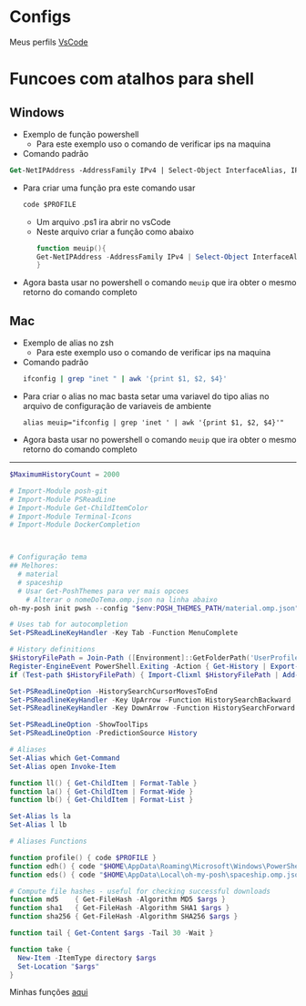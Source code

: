 # Configs
Meus perfils [VsCode](./vsCode/)

# Funcoes com atalhos para shell
## Windows
- Exemplo de função powershell
  - Para este exemplo uso o comando de verificar ips na maquina
- Comando padrão
```ps
Get-NetIPAddress -AddressFamily IPv4 | Select-Object InterfaceAlias, IPAddress, PrefixLength
```
- Para criar uma função pra este comando usar
  ```ps
  code $PROFILE
  ```
   - Um arquivo .ps1 ira abrir no vsCode
   - Neste arquivo criar a função como abaixo
      ```ps1
      function meuip(){  
      Get-NetIPAddress -AddressFamily IPv4 | Select-Object InterfaceAlias, IPAddress, PrefixLength
      }
      ```
- Agora basta usar no powershell o comando `meuip` que ira obter o mesmo retorno do comando completo

## Mac
- Exemplo de alias no zsh
  - Para este exemplo uso o comando de verificar ips na maquina
- Comando padrão
  ```bash
  ifconfig | grep "inet " | awk '{print $1, $2, $4}'
  ```
- Para criar o alias no mac basta setar uma variavel do tipo alias no arquivo de configuração de variaveis de ambiente
  ```
  alias meuip="ifconfig | grep 'inet ' | awk '{print $1, $2, $4}'"
  ```
- Agora basta usar no powershell o comando `meuip` que ira obter o mesmo retorno do comando completo


***
```ps1
$MaximumHistoryCount = 2000

# Import-Module posh-git
# Import-Module PSReadLine
# Import-Module Get-ChildItemColor
# Import-Module Terminal-Icons
# Import-Module DockerCompletion



# Configuração tema
## Melhores:
  # material
  # spaceship
  # Usar Get-PoshThemes para ver mais opcoes
    # Alterar o nomeDoTema.omp.json na linha abaixo
oh-my-posh init pwsh --config "$env:POSH_THEMES_PATH/material.omp.json" | Invoke-Expression

# Uses tab for autocompletion
Set-PSReadLineKeyHandler -Key Tab -Function MenuComplete

# History definitions
$HistoryFilePath = Join-Path ([Environment]::GetFolderPath('UserProfile')) .ps_history
Register-EngineEvent PowerShell.Exiting -Action { Get-History | Export-Clixml $HistoryFilePath } | out-null
if (Test-path $HistoryFilePath) { Import-Clixml $HistoryFilePath | Add-History }

Set-PSReadLineOption -HistorySearchCursorMovesToEnd
Set-PSReadlineKeyHandler -Key UpArrow -Function HistorySearchBackward
Set-PSReadlineKeyHandler -Key DownArrow -Function HistorySearchForward

Set-PSReadLineOption -ShowToolTips
Set-PSReadLineOption -PredictionSource History

# Aliases
Set-Alias which Get-Command
Set-Alias open Invoke-Item

function ll() { Get-ChildItem | Format-Table }
function la() { Get-ChildItem | Format-Wide }
function lb() { Get-ChildItem | Format-List }

Set-Alias ls la
Set-Alias l lb

# Aliases Functions

function profile() { code $PROFILE }
function edh() { code "$HOME\AppData\Roaming\Microsoft\Windows\PowerShell\PSReadLine\ConsoleHost_history.txt" }
function eds() { code "$HOME\AppData\Local\oh-my-posh\spaceship.omp.json" }

# Compute file hashes - useful for checking successful downloads
function md5    { Get-FileHash -Algorithm MD5 $args }
function sha1   { Get-FileHash -Algorithm SHA1 $args }
function sha256 { Get-FileHash -Algorithm SHA256 $args }

function tail { Get-Content $args -Tail 30 -Wait }

function take {
  New-Item -ItemType directory $args
  Set-Location "$args"
}
```
Minhas funções [aqui](./Python-Profile/README.md)

